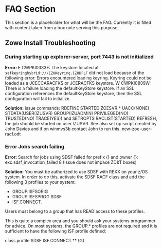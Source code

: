 # FAQ Section

This section is a placeholder for what will be the FAQ. Currently it is filled with content taken from a box note serving this purpose.

## Zowe Install Troubleshooting

### During starting up explorer-server, port 7443 is not initialized

**Error:** E CWPKI0033E: The keystore located at `safkeyringhybrid:///IZUKeyring.IZUDFLT` did not load because of the following error: Errors encountered loading keyring. Keyring could not be loaded as a JCECCARACFKS or JCERACFKS keystore. W CWPKI0809W: There is a failure loading the defaultKeyStore keystore. If an SSL configuration references the defaultKeyStore keystore, then the SSL configuration will fail to initialize.

**Solution:** issue commands: RDEFINE STARTED ZOESVR.\* UACC(NONE) STDATA(USER(IZUSVR) GROUP(IZUADMIN) PRIVILEGED(NO) TRUSTED(NO) TRACE(YES)) and SETROPTS RACLIST(STARTED) REFRESH, the job should be started on user IZUSVR. See also set up script created by John Davies and if on winmvs3b contact John to run this. new-zoe-user-racf.odt

### Error Jobs search failing

**Error:** Search for jobs using SDSF failed for prefix {} and owner {}: exc.sdsf_invocation_failed 8 (Issue does not impace ZD&T boxes)

**Solution:** You must be authorized to use SDSF with REXX on your z/OS system. In order to do this, activate the SDSF RACF class and add the following 3 profiles to your system:

- GROUP.ISFSORIG
- GROUP.ISFSPROG.SDSF
- ISF.CONNECT.

Users must belong to a group that has READ access to these profiles.

This is quite a complex area and you should ask your systems programmer for advice. On most systems, the GROUP.\* profiles are not required and it is sufficient to have the following ISF profile defined:

class profile SDSF ISF.CONNECT.\*\* (G)
